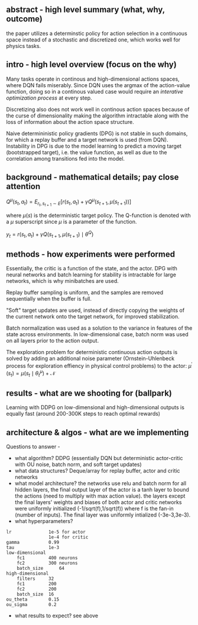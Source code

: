## abstract - high level summary (what, why, outcome)

the paper utilizes a determinstic policy for action selection in a continuous space instead of a stochastic and discretized one, which works well for physics tasks.

## intro - high level overview (focus on the why)

Many tasks operate in continous and high-dimensional actions spaces, where DQN fails miserably. Since DQN uses the argmax of the action-value function, doing so in a continous valued case would require an *interative optimization process* at every step.

Discretizing also does not work well in continous action spaces because of the curse of dimensionality making the algorithm intractable along with the loss of information about the action space structure.

Naive determininistic policy gradients (DPG) is not stable in such domains, for which a replay buffer and a target network is used (from DQN). Instability in DPG is due to the model learning to predict a moving target (bootstrapped target), i.e. the value function, as well as due to the correlation among transitions fed into the model.

## background - mathematical details; pay close attention

$Q^\mu(s_t,a_t)=E_{r_t,s_{t+1}\sim E}[r(s_t,a_t)+\gamma Q^\mu(s_{t+1},\mu(s_{t+1}))]$

where $\mu(s)$ is the deterministic target policy. The Q-function is denoted with a $\mu$ superscript since $\mu$ is a parameter of the function.

$y_t=r(s_t,a_t)+\gamma Q(s_{t+1},\mu(s_{t+1})\mid\theta^Q)$

## methods - how experiments were performed

Essentially, the critic is a function of the state, and the actor. DPG with neural networks and batch learning for stability is intractable for large networks, which is why minibatches are used.

Replay buffer sampling is uniform, and the samples are removed sequentially when the buffer is full.

"Soft" target updates are used, instead of directly copying the weights of the current network onto the target network, for improved stabilization.

Batch normalization was used as a solution to the variance in features of the state across environments. In low-dimensional case, batch norm was used on all layers prior to the action output.

The exploration problem for deterministic continuous action outputs is solved by adding an additional noise parameter (Ornstein-Uhlenbeck process for exploration effiency in physical control problems) to the actor: $\mu^'(s_t) = \mu(s_t\mid\theta_t^\mu)+\mathcal N$

## results - what are we shooting for (ballpark)

Learning with DDPG on low-dimensional and high-dimensional outputs is equally fast (around 200-300K steps to reach optimal rewards)

## architecture & algos - what are we implementing
Questions to answer - 
- what algorithm?
DDPG (essentially DQN but deterministic actor-critic with OU noise, batch norm, and soft target updates)
- what data structures?
Deque/array for replay buffer, actor and critic networks
- what model architecture?
the networks use relu and batch norm for all hidden layers, the final output layer of the actor is a tanh layer to bound the actions (need to multiply with max action value). the layers except the final layers' weights and biases of both actor and critic networks were uniformly initialized (-1/sqrt(f),1/sqrt(f)) where f is the fan-in (number of inputs). The final layer was uniformly intialized (-3e-3,3e-3).
- what hyperparameters?
```
lr              1e-5 for actor
                1e-4 for critic
gamma           0.99
tau             1e-3
low-dimensional
    fc1         400 neurons
    fc2         300 neurons
    batch_size      64
high-dimensional
    filters     32
    fc1         200
    fc2         200
    batch_size  16
ou_theta        0.15
ou_sigma        0.2
```
- what results to expect?
see above